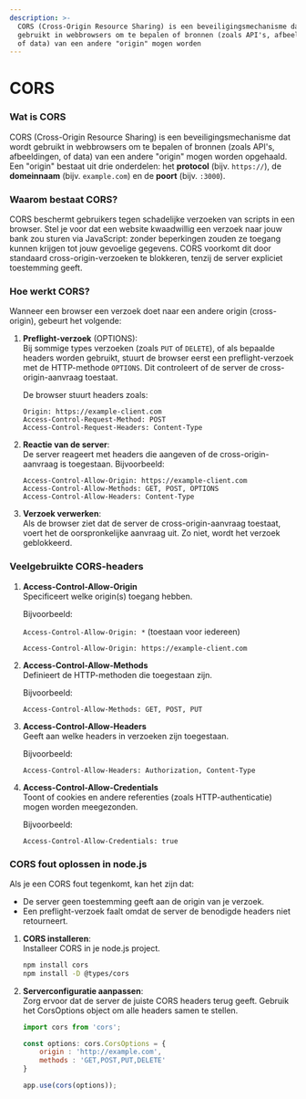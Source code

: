 ```yaml
---
description: >-
  CORS (Cross-Origin Resource Sharing) is een beveiligingsmechanisme dat wordt
  gebruikt in webbrowsers om te bepalen of bronnen (zoals API's, afbeeldingen,
  of data) van een andere "origin" mogen worden
---
```


# CORS

### Wat is CORS

CORS (Cross-Origin Resource Sharing) is een beveiligingsmechanisme dat wordt gebruikt in webbrowsers om te bepalen of bronnen (zoals API's, afbeeldingen, of data) van een andere "origin" mogen worden opgehaald. Een "origin" bestaat uit drie onderdelen: het **protocol** (bijv. `https://`), de **domeinnaam** (bijv. `example.com`) en de **poort** (bijv. `:3000`).

### Waarom bestaat CORS?

CORS beschermt gebruikers tegen schadelijke verzoeken van scripts in een browser. Stel je voor dat een website kwaadwillig een verzoek naar jouw bank zou sturen via JavaScript: zonder beperkingen zouden ze toegang kunnen krijgen tot jouw gevoelige gegevens. CORS voorkomt dit door standaard cross-origin-verzoeken te blokkeren, tenzij de server expliciet toestemming geeft.

### Hoe werkt CORS?

Wanneer een browser een verzoek doet naar een andere origin (cross-origin), gebeurt het volgende:

1.  **Preflight-verzoek** (OPTIONS):\
    Bij sommige types verzoeken (zoals `PUT` of `DELETE`), of als bepaalde headers worden gebruikt, stuurt de browser eerst een preflight-verzoek met de HTTP-methode `OPTIONS`. Dit controleert of de server de cross-origin-aanvraag toestaat.

    De browser stuurt headers zoals:

    ```http
    Origin: https://example-client.com
    Access-Control-Request-Method: POST
    Access-Control-Request-Headers: Content-Type
    ```
2.  **Reactie van de server**:\
    De server reageert met headers die aangeven of de cross-origin-aanvraag is toegestaan. Bijvoorbeeld:

    ```http
    Access-Control-Allow-Origin: https://example-client.com
    Access-Control-Allow-Methods: GET, POST, OPTIONS
    Access-Control-Allow-Headers: Content-Type
    ```
3. **Verzoek verwerken**:\
   Als de browser ziet dat de server de cross-origin-aanvraag toestaat, voert het de oorspronkelijke aanvraag uit. Zo niet, wordt het verzoek geblokkeerd.

### Veelgebruikte CORS-headers

1.  **Access-Control-Allow-Origin**\
    Specificeert welke origin(s) toegang hebben.

    Bijvoorbeeld:

    `Access-Control-Allow-Origin: *` (toestaan voor iedereen)

    `Access-Control-Allow-Origin: https://example-client.com`
2.  **Access-Control-Allow-Methods**\
    Definieert de HTTP-methoden die toegestaan zijn.

    Bijvoorbeeld:

    `Access-Control-Allow-Methods: GET, POST, PUT`
3.  **Access-Control-Allow-Headers**\
    Geeft aan welke headers in verzoeken zijn toegestaan.

    Bijvoorbeeld:

    `Access-Control-Allow-Headers: Authorization, Content-Type`
4.  **Access-Control-Allow-Credentials**\
    Toont of cookies en andere referenties (zoals HTTP-authenticatie) mogen worden meegezonden.

    Bijvoorbeeld:

    `Access-Control-Allow-Credentials: true`

### CORS fout oplossen in node.js

Als je een CORS fout tegenkomt, kan het zijn dat:

* De server geen toestemming geeft aan de origin van je verzoek.
* Een preflight-verzoek faalt omdat de server de benodigde headers niet retourneert.

1.  **CORS installeren**:\
    Installeer CORS in je node.js project.



    ```bash
    npm install cors
    npm install -D @types/cors
    ```
2.  **Serverconfiguratie aanpassen**:\
    Zorg ervoor dat de server de juiste CORS headers terug geeft. Gebruik het CorsOptions object om alle headers samen te stellen.



    ```javascript
    import cors from 'cors';

    const options: cors.CorsOptions = {
        origin : 'http://example.com',
        methods : 'GET,POST,PUT,DELETE'
    }

    app.use(cors(options));
    ```

